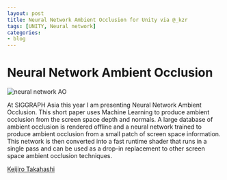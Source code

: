 ```yaml
---
layout: post
title: Neural Network Ambient Occlusion for Unity via @_kzr
tags: [UNITY, Neural network]
categories:
- blog
---
```

# Neural Network Ambient Occlusion

![neural network AO](https://camo.githubusercontent.com/b67c563e892a460e2bdd7db62424fdb012104c11/687474703a2f2f696d6775722e636f6d2f4d4b72303432746c2e706e67)


At SIGGRAPH Asia this year I am presenting Neural Network Ambient Occlusion. 
This short paper uses Machine Learning to produce ambient occlusion from the screen space depth and normals. 
A large database of ambient occlusion is rendered offline and a neural network trained to produce ambient 
occlusion from a small patch of screen space information. This network is then converted into 
a fast runtime shader that runs in a single pass and can be used as a drop-in replacement 
to other screen space ambient occlusion techniques.

[Keijiro Takahashi ](https://github.com/keijiro/NNAOTest)
